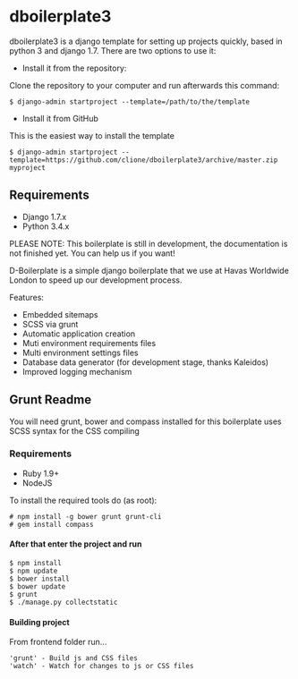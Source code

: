 # dboilerplate3

dboilerplate3 is a django template for setting up projects quickly, based in python 3 and django 1.7. There are two options to use it:

* Install it from the repository:

Clone the repository to your computer and run afterwards this command:

    $ django-admin startproject --template=/path/to/the/template

* Install it from GitHub

This is the easiest way to install the template

    $ django-admin startproject --template=https://github.com/clione/dboilerplate3/archive/master.zip myproject

## Requirements
- Django 1.7.x
- Python 3.4.x

PLEASE NOTE: This boilerplate is still in development, the documentation
is not finished yet. You can help us if you want!

D-Boilerplate is a simple django boilerplate that we use at Havas Worldwide London to speed up our development process.

Features:

- Embedded sitemaps
- SCSS via grunt
- Automatic application creation
- Muti environment requirements files
- Multi environment settings files
- Database data generator (for development stage, thanks Kaleidos)
- Improved logging mechanism


## Grunt Readme

You will need grunt, bower and compass installed for this boilerplate uses SCSS syntax for the CSS compiling

### Requirements

- Ruby 1.9+
- NodeJS

To install the required tools do (as root):

    # npm install -g bower grunt grunt-cli
    # gem install compass

#### After that enter the project and run

    $ npm install
    $ npm update
    $ bower install
    $ bower update
    $ grunt
    $ ./manage.py collectstatic


#### Building project

From frontend folder run...

    'grunt' - Build js and CSS files
    'watch' - Watch for changes to js or CSS files
